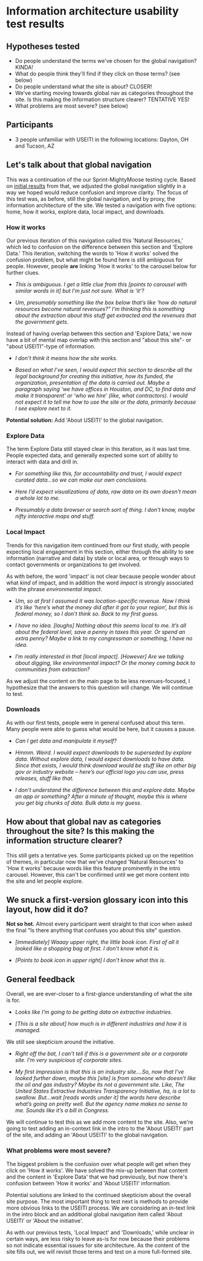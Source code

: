 # Information architecture usability test results


## Hypotheses tested

- Do people understand the terms we've chosen for the global navigation? KINDA!
- What do people think they'll find if they click on those terms? (see below)
- Do people understand what the site is about? CLOSER!
- We've starting moving towards global nav as categories throughout the site. Is this making the information structure clearer? TENTATIVE YES!
- What problems are most severe? (see below)


## Participants

- 3 people unfamiliar with USEITI in the following locations: Dayton, OH and Tucson, AZ


## Let's talk about that global navigation

This was a continuation of the our Sprint-MightyMoose testing cycle. Based on [initial results](https://github.com/18F/doi-extractives-data/blob/research/research/03_%20sprint-mightymoose/sprint-mightymoose_results.md) from that, we adjusted the global navigation slightly in a way we hoped would reduce confusion and improve clarity. The focus of this test was, as before, still the global navigation, and by proxy, the information architecture of the site. We tested a navigation with five options: home, how it works, explore data, local impact, and downloads.

### How it works

Our previous iteration of this navigation called this 'Natural Resources,' which led to confusion on the difference between this section and 'Explore Data.' This iteration, switching the words to 'How it works' solved the confusion problem, but what might be found here is still ambiguous for people. However, people **are** linking 'How it works' to the carousel below for further clues.

- _This is ambiguous. I get a little clue from this [points to carousel with similar words in it] but I’m just not sure. What is ‘it’?_

- _Um, presumably something like the box below that’s like ‘how do natural resources become natural revenues?” I’m thinking this is something about the extraction about this stuff get extracted and the revenues that the government gets._

Instead of having overlap between this section and 'Explore Data,' we now have a bit of mental map overlap with this section and "about this site"- or "about USEITI"-type of information.

- _I don’t think it means how the site works._

- _Based on what I’ve seen, I would expect this section to describe all the legal background for creating this initiative, how its funded, the organization, presentation of the data is carried out. Maybe a paragraph saying ‘we have offices in Houston, and DC, to find data and make it transparent’ or ‘who we hire’ (like, what contractors). I would not expect it to tell me how to use the site or the data, primarily because I see explore next to it._

**Potential solution:** Add 'About USEITI' to the global navigation.

### Explore Data

The term Explore Data still stayed clear in this iteration, as it was last time. People expected data, and generally expected some sort of ability to interact with data and drill in.

- _For something like this, for accountability and trust, I would expect curated data...so we can make our own conclusions._

- _Here I’d expect visualizations of data, raw data on its own doesn’t mean a whole lot to me._

- _Presumably a data browser or search sort of thing. I don’t know, maybe nifty interactive maps and stuff._

### Local Impact

Trends for this navigation item continued from our first study, with people expecting local engagement in this section, either through the ability to see information (narrative and data) by state or local area, or through ways to contact governments or organizations to get involved.

As with before, the word 'impact' is not clear because people wonder about what *kind* of impact, and in addition the word *impact* is strongly associated with the phrase *environmental impact*.

- _Um, so at first I assumed it was location-specific revenue. Now I think it’s like ‘here’s what the money did after it got to your region’, but this is federal money, so I don’t think so. Back to my first guess._

- _I have no idea. [laughs] Nothing about this seems local to me. It’s all about the federal level, save a penny in taxes this year. Or spend an extra penny? Maybe a link to my congressman or something, I have no idea._

- _I’m really interested in that [local impact]. [However] Are we talking about digging, like environmental impact? Or the money coming back to communities from extraction?_

As we adjust the content on the main page to be less revenues-focused, I hypothesize that the answers to this question will change. We will continue to test.


### Downloads

As with our first tests, people were in general confused about this term. Many people were able to guess what would be here, but it causes a pause.

- _Can I get data and manipulate it myself?_

- _Hmmm. Weird. I would expect downloads to be superseded by explore data. Without explore data, I would expect downloads to have data. Since that exists, I would think download would be stuff like on other big gov or industry website – here’s our official logo you can use, press releases, stuff like that._

- _I don’t understand the difference between this and explore data. Maybe an app or something? After a minute of thought, maybe this is where you get big chunks of data. Bulk data is my guess._


## How about that global nav as categories throughout the site? Is this making the information structure clearer?

This still gets a tentative yes. Some participants picked up on the repetition of themes, in particular now that we've changed 'Natural Resources' to 'How it works' because words like this feature prominently in the intro carousel. However, this can't be confirmed until we get more content into the site and let people explore.


## We snuck a first-version glossary icon into this layout, how did it do?

**Not so hot.** Almost every participant went straight to that icon when asked the final "Is there anything that confuses you about this site" question.

- _[immediately] Waaay upper right, the little book icon. First of all it looked like a shopping bag at first. I don’t know what it is._

- _[Points to book icon in upper right] I don’t know what this is._


## General feedback

Overall, we are ever-closer to a first-glance understanding of what the site is for.

- _Looks like I’m going to be getting data on extractive industries._

- _[This is a site about] how much is in different industries and how it is managed._

We still see skepticism around the initiative.

- _Right off the bat, I can’t tell if this is a government site or a corporate site. I’m very suspicious of corporate sites._

- _My first impression is that this is an industry site....So, now that I’ve looked further down, maybe this [site] is from someone who doesn’t like the oil and gas industry? Maybe its not a government site. Like, The United States Extractive Industries Transparency Initiative, ha, is a lot to swallow. But...wait [reads words under it] the words here describe what’s going on pretty well. But the agency name makes no sense to me. Sounds like it’s a bill in Congress._

We will continue to test this as we add more content to the site. Also, we're going to test adding an in-context link in the intro to the 'About USEITI' part of the site, and adding an 'About USEITI' to the global navigation.


### What problems were most severe?

The biggest problem is the confusion over what people will get when they click on 'How it works'. We have solved the mix-up between that content and the content in 'Explore Data' that we had previously, but now there's confusion between 'How it works' and 'About USEITI' information.

Potential solutions are linked to the continued skepticism about the overall site purpose. The most important thing to test next is methods to provide more obvious links to the USEITI process. We are considering an in-text link in the intro block and an additional global navigation item called 'About USEITI' or 'About the initiative'.

As with our previous tests, 'Local Impact' and 'Downloads,' while unclear in certain ways, are less risky to leave as-is for now because their problems so not indicate essential issues for site architecture. As the content of the site fills out, we will revisit those terms and test on a more full-formed site.
